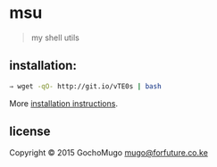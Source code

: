 
# msu

> my shell utils

## installation:

```bash
⇒ wget -qO- http://git.io/vTE0s | bash
```

More [installation instructions](https://github.com/GochoMugo/msu/tree/master/docs/installation.md).


## license

Copyright © 2015 GochoMugo <mugo@forfuture.co.ke>
